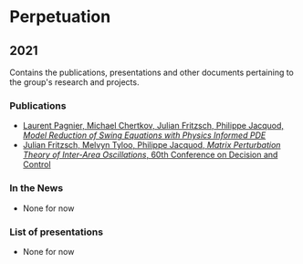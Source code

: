 # Perpetuation

## 2021

Contains the publications, presentations and other documents pertaining to the group's research and projects.

### Publications
* [Laurent Pagnier, Michael Chertkov, Julian Fritzsch, Philippe Jacquod, *Model Reduction of Swing Equations with Physics Informed PDE*](https://github.com/GeeeHesso/Perpetuation/tree/master/2021/Papers/PSCC)
* [Julian Fritzsch, Melvyn Tyloo, Philippe Jacquod, *Matrix Perturbation Theory of Inter-Area Oscillations*, 60th Conference on Decision and Control](https://github.com/GeeeHesso/Perpetuation/tree/master/2021/Papers/CDC)

### In the News
* None for now

### List of presentations
* None for now

